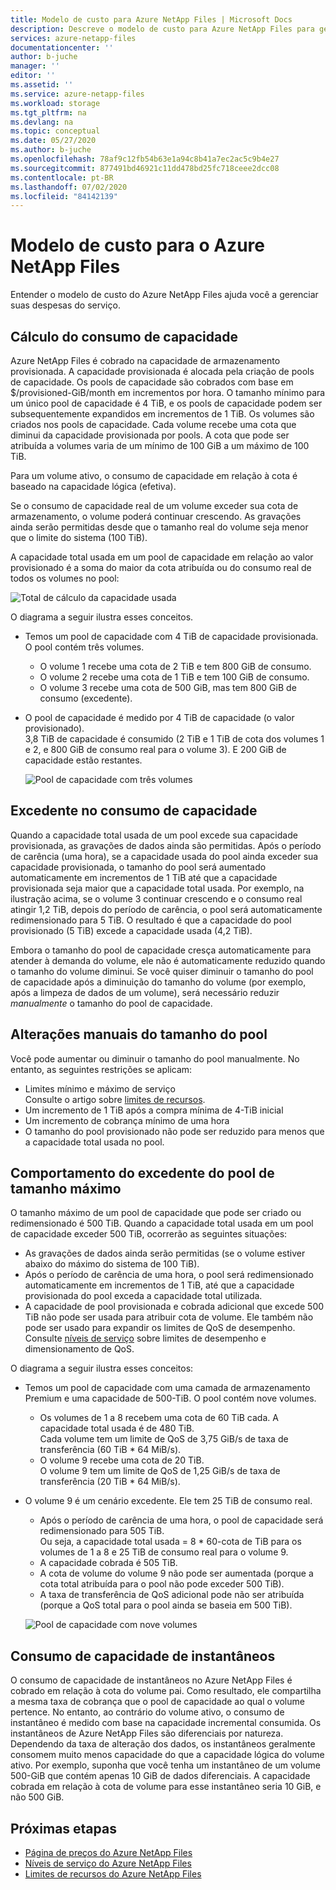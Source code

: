 ```yaml
---
title: Modelo de custo para Azure NetApp Files | Microsoft Docs
description: Descreve o modelo de custo para Azure NetApp Files para gerenciar as despesas do serviço.
services: azure-netapp-files
documentationcenter: ''
author: b-juche
manager: ''
editor: ''
ms.assetid: ''
ms.service: azure-netapp-files
ms.workload: storage
ms.tgt_pltfrm: na
ms.devlang: na
ms.topic: conceptual
ms.date: 05/27/2020
ms.author: b-juche
ms.openlocfilehash: 78af9c12fb54b63e1a94c8b41a7ec2ac5c9b4e27
ms.sourcegitcommit: 877491bd46921c11dd478bd25fc718ceee2dcc08
ms.contentlocale: pt-BR
ms.lasthandoff: 07/02/2020
ms.locfileid: "84142139"
---
```

# <a name="cost-model-for-azure-netapp-files"></a>Modelo de custo para o Azure NetApp Files 

Entender o modelo de custo do Azure NetApp Files ajuda você a gerenciar suas despesas do serviço.

## <a name="calculation-of-capacity-consumption"></a>Cálculo do consumo de capacidade

Azure NetApp Files é cobrado na capacidade de armazenamento provisionada.  A capacidade provisionada é alocada pela criação de pools de capacidade.  Os pools de capacidade são cobrados com base em $/provisioned-GiB/month em incrementos por hora. O tamanho mínimo para um único pool de capacidade é 4 TiB, e os pools de capacidade podem ser subsequentemente expandidos em incrementos de 1 TiB. Os volumes são criados nos pools de capacidade.  Cada volume recebe uma cota que diminui da capacidade provisionada por pools. A cota que pode ser atribuída a volumes varia de um mínimo de 100 GiB a um máximo de 100 TiB.  

Para um volume ativo, o consumo de capacidade em relação à cota é baseado na capacidade lógica (efetiva).

Se o consumo de capacidade real de um volume exceder sua cota de armazenamento, o volume poderá continuar crescendo. As gravações ainda serão permitidas desde que o tamanho real do volume seja menor que o limite do sistema (100 TiB).  

A capacidade total usada em um pool de capacidade em relação ao valor provisionado é a soma do maior da cota atribuída ou do consumo real de todos os volumes no pool: 

   ![Total de cálculo da capacidade usada](../media/azure-netapp-files/azure-netapp-files-total-used-capacity.png)

O diagrama a seguir ilustra esses conceitos.  
* Temos um pool de capacidade com 4 TiB de capacidade provisionada.  O pool contém três volumes.  
    * O volume 1 recebe uma cota de 2 TiB e tem 800 GiB de consumo.  
    * O volume 2 recebe uma cota de 1 TiB e tem 100 GiB de consumo.  
    * O volume 3 recebe uma cota de 500 GiB, mas tem 800 GiB de consumo (excedente).  
* O pool de capacidade é medido por 4 TiB de capacidade (o valor provisionado).  
    3,8 TiB de capacidade é consumido (2 TiB e 1 TiB de cota dos volumes 1 e 2, e 800 GiB de consumo real para o volume 3). E 200 GiB de capacidade estão restantes.

   ![Pool de capacidade com três volumes](../media/azure-netapp-files/azure-netapp-files-capacity-pool-with-three-vols.png)

## <a name="overage-in-capacity-consumption"></a>Excedente no consumo de capacidade  

Quando a capacidade total usada de um pool excede sua capacidade provisionada, as gravações de dados ainda são permitidas.  Após o período de carência (uma hora), se a capacidade usada do pool ainda exceder sua capacidade provisionada, o tamanho do pool será aumentado automaticamente em incrementos de 1 TiB até que a capacidade provisionada seja maior que a capacidade total usada.  Por exemplo, na ilustração acima, se o volume 3 continuar crescendo e o consumo real atingir 1,2 TiB, depois do período de carência, o pool será automaticamente redimensionado para 5 TiB.  O resultado é que a capacidade do pool provisionado (5 TiB) excede a capacidade usada (4,2 TiB).  

Embora o tamanho do pool de capacidade cresça automaticamente para atender à demanda do volume, ele não é automaticamente reduzido quando o tamanho do volume diminui. Se você quiser diminuir o tamanho do pool de capacidade após a diminuição do tamanho do volume (por exemplo, após a limpeza de dados de um volume), será necessário reduzir _manualmente_ o tamanho do pool de capacidade.

## <a name="manual-changes-of-the-pool-size"></a>Alterações manuais do tamanho do pool  

Você pode aumentar ou diminuir o tamanho do pool manualmente. No entanto, as seguintes restrições se aplicam:
* Limites mínimo e máximo de serviço  
    Consulte o artigo sobre [limites de recursos](azure-netapp-files-resource-limits.md).
* Um incremento de 1 TiB após a compra mínima de 4-TiB inicial
* Um incremento de cobrança mínimo de uma hora
* O tamanho do pool provisionado não pode ser reduzido para menos que a capacidade total usada no pool.

## <a name="behavior-of-maximum-size-pool-overage"></a>Comportamento do excedente do pool de tamanho máximo   

O tamanho máximo de um pool de capacidade que pode ser criado ou redimensionado é 500 TiB.  Quando a capacidade total usada em um pool de capacidade exceder 500 TiB, ocorrerão as seguintes situações:
* As gravações de dados ainda serão permitidas (se o volume estiver abaixo do máximo do sistema de 100 TiB).
* Após o período de carência de uma hora, o pool será redimensionado automaticamente em incrementos de 1 TiB, até que a capacidade provisionada do pool exceda a capacidade total utilizada.
* A capacidade de pool provisionada e cobrada adicional que excede 500 TiB não pode ser usada para atribuir cota de volume. Ele também não pode ser usado para expandir os limites de QoS de desempenho.  
    Consulte [níveis de serviço](azure-netapp-files-service-levels.md) sobre limites de desempenho e dimensionamento de QoS.

O diagrama a seguir ilustra esses conceitos:
* Temos um pool de capacidade com uma camada de armazenamento Premium e uma capacidade de 500-TiB. O pool contém nove volumes.
    * Os volumes de 1 a 8 recebem uma cota de 60 TiB cada.  A capacidade total usada é de 480 TiB.  
        Cada volume tem um limite de QoS de 3,75 GiB/s de taxa de transferência (60 TiB * 64 MiB/s).  
    * O volume 9 recebe uma cota de 20 TiB.  
        O volume 9 tem um limite de QoS de 1,25 GiB/s de taxa de transferência (20 TiB * 64 MiB/s).
* O volume 9 é um cenário excedente. Ele tem 25 TiB de consumo real.  
    * Após o período de carência de uma hora, o pool de capacidade será redimensionado para 505 TiB.  
        Ou seja, a capacidade total usada = 8 * 60-cota de TiB para os volumes de 1 a 8 e 25 TiB de consumo real para o volume 9.
    * A capacidade cobrada é 505 TiB.
    * A cota de volume do volume 9 não pode ser aumentada (porque a cota total atribuída para o pool não pode exceder 500 TiB).
    * A taxa de transferência de QoS adicional pode não ser atribuída (porque a QoS total para o pool ainda se baseia em 500 TiB).

   ![Pool de capacidade com nove volumes](../media/azure-netapp-files/azure-netapp-files-capacity-pool-with-nine-vols.png)

## <a name="capacity-consumption-of-snapshots"></a>Consumo de capacidade de instantâneos 

O consumo de capacidade de instantâneos no Azure NetApp Files é cobrado em relação à cota do volume pai.  Como resultado, ele compartilha a mesma taxa de cobrança que o pool de capacidade ao qual o volume pertence.  No entanto, ao contrário do volume ativo, o consumo de instantâneo é medido com base na capacidade incremental consumida.  Os instantâneos de Azure NetApp Files são diferenciais por natureza. Dependendo da taxa de alteração dos dados, os instantâneos geralmente consomem muito menos capacidade do que a capacidade lógica do volume ativo. Por exemplo, suponha que você tenha um instantâneo de um volume 500-GiB que contém apenas 10 GiB de dados diferenciais. A capacidade cobrada em relação à cota de volume para esse instantâneo seria 10 GiB, e não 500 GiB. 

## <a name="next-steps"></a>Próximas etapas

* [Página de preços do Azure NetApp Files](https://azure.microsoft.com/pricing/details/storage/netapp/)
* [Níveis de serviço do Azure NetApp Files](azure-netapp-files-service-levels.md)
* [Limites de recursos do Azure NetApp Files](azure-netapp-files-resource-limits.md)
